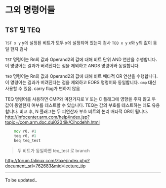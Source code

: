 
# 그외 명령어들

## TST 및 TEQ
`TST x y` y에 설정된 비트가 모두 x에 설정되어 있는지 검사
`TEQ x y` x와 y의 값이 동일 한지 검사 

`TST` 명령어는 Rn의 값과 Operand2의 값에 대해 비트 단위 AND 연산을 수행합니다. 이 명령어는 결과가 버려진다는 점을 제외하고 ANDS 명령어와 동일합니다.

`TEQ` 명령어는 Rn의 값과 Operand2의 값에 대해 비트 배타적 OR 연산을 수행합니다. 이 명령어는 결과가 버려진다는 점을 제외하고 EORS 명령어와 동일합니다.
`cmp` 대신 사용할 수 있음. carry flag가 변하지 않음

TEQ 명령어를 사용하면 CMP와 마찬가지로 V 또는 C 플래그에 영향을 주지 않고 두 값이 동일한지 여부를 테스트할 수 있습니다.
TEQ는 값의 부호를 테스트하는 데도 유용합니다. 비교 후, N 플래그는 두 피연산자 부호 비트의 논리 배타적 OR이 됩니다.
http://infocenter.arm.com/help/index.jsp?topic=/com.arm.doc.dui0204ik/Cihcdehh.html

```asm
	mov	r0, #1
	teq	r0, #1
	beq	teq_test
```
> 두 비트가 동일하면 teq_test 로 branch

http://forum.falinux.com/zbxe/index.php?document_srl=762683&mid=lecture_tip

----
To be updated..
